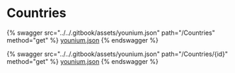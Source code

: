 # Countries

{% swagger src="../../.gitbook/assets/younium.json" path="/Countries" method="get" %}
[younium.json](../../.gitbook/assets/younium.json)
{% endswagger %}

{% swagger src="../../.gitbook/assets/younium.json" path="/Countries/{id}" method="get" %}
[younium.json](../../.gitbook/assets/younium.json)
{% endswagger %}

